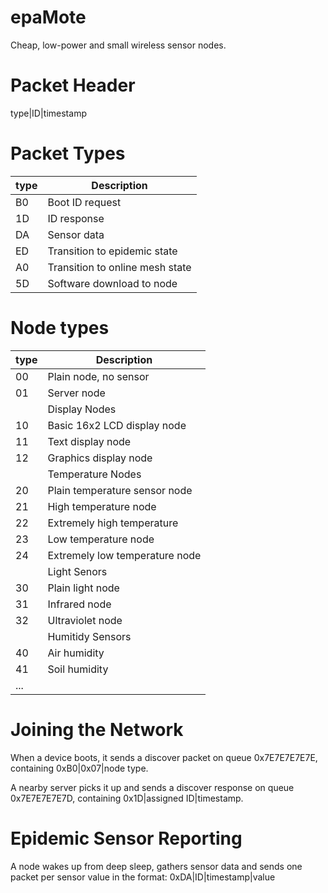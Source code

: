 epaMote
=======

Cheap, low-power and small wireless sensor nodes.

# Packet Header

  type|ID|timestamp


# Packet Types

|type| Description                     |
|----|---------------------------------|
| B0 | Boot ID request                 |
| 1D | ID response                     |
| DA | Sensor data                     |
| ED | Transition to epidemic state    |
| A0 | Transition to online mesh state |
| 5D | Software download to node       |


# Node types

|type| Description                     |
|----|---------------------------------|
| 00 | Plain node, no sensor           |
| 01 | Server node                     |
|    |      Display Nodes              |
| 10 | Basic 16x2 LCD display node     |
| 11 | Text display node               |
| 12 | Graphics display node           |
|    |    Temperature Nodes            |
| 20 | Plain temperature sensor node   |
| 21 | High temperature node           |
| 22 | Extremely high temperature      |
| 23 | Low temperature node            |
| 24 | Extremely low temperature node  |
|    |        Light Senors             |
| 30 | Plain light node                |
| 31 | Infrared node                   |
| 32 | Ultraviolet node                |
|    |      Humitidy Sensors           |
| 40 | Air humidity                    |
| 41 | Soil humidity                   |
| ...                                  |


# Joining the Network

  When a device boots, it sends a discover packet on queue
  0x7E7E7E7E7E, containing 0xB0|0x07|node type.

  A nearby server picks it up and sends a discover response
  on queue 0x7E7E7E7E7D, containing 0x1D|assigned ID|timestamp.


# Epidemic Sensor Reporting

  A node wakes up from deep sleep, gathers sensor data and
  sends one packet per sensor value in the format:
  0xDA|ID|timestamp|value
